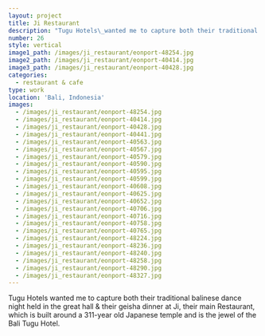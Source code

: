 ```yaml
---
layout: project
title: Ji Restaurant
description: "Tugu Hotels\_wanted me to capture both their traditional balinese dance night held\_in the great hall\_& their geisha\_dinner at Ji, their main\_Restaurant, which is\_built around a 311-year old Japanese temple and is the jewel of the Bali Tugu Hotel."
number: 26
style: vertical
image1_path: /images/ji_restaurant/eonport-48254.jpg
image2_path: /images/ji_restaurant/eonport-40414.jpg
image3_path: /images/ji_restaurant/eonport-40428.jpg
categories:
  - restaurant & cafe
type: work
location: 'Bali, Indonesia'
images:
  - /images/ji_restaurant/eonport-48254.jpg
  - /images/ji_restaurant/eonport-40414.jpg
  - /images/ji_restaurant/eonport-40428.jpg
  - /images/ji_restaurant/eonport-40441.jpg
  - /images/ji_restaurant/eonport-40563.jpg
  - /images/ji_restaurant/eonport-40567.jpg
  - /images/ji_restaurant/eonport-40579.jpg
  - /images/ji_restaurant/eonport-40590.jpg
  - /images/ji_restaurant/eonport-40595.jpg
  - /images/ji_restaurant/eonport-40599.jpg
  - /images/ji_restaurant/eonport-40608.jpg
  - /images/ji_restaurant/eonport-40625.jpg
  - /images/ji_restaurant/eonport-40652.jpg
  - /images/ji_restaurant/eonport-40706.jpg
  - /images/ji_restaurant/eonport-40716.jpg
  - /images/ji_restaurant/eonport-40758.jpg
  - /images/ji_restaurant/eonport-40765.jpg
  - /images/ji_restaurant/eonport-48224.jpg
  - /images/ji_restaurant/eonport-48236.jpg
  - /images/ji_restaurant/eonport-48240.jpg
  - /images/ji_restaurant/eonport-48258.jpg
  - /images/ji_restaurant/eonport-48290.jpg
  - /images/ji_restaurant/eonport-48327.jpg
---
```


Tugu Hotels wanted me to capture both their traditional balinese dance night held in the great hall & their geisha dinner at Ji, their main Restaurant, which is built around a 311-year old Japanese temple and is the jewel of the Bali Tugu Hotel.&nbsp;
